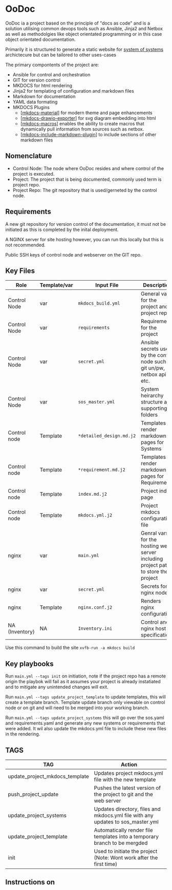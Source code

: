# OoDoc

OoDoc ia a project based on the principle of "docs as code" and is a solution utilising common devops tools such as Ansible, Jinja2 and Netbox as well as methodolgies like object orientated programming or in this case object orientated documentation.

Primarily it is structured to generate a static website for [system of systems](https://en.wikipedia.org/wiki/System_of_systems_engineering) archictecure but can be tailored to other uses-cases

The primary compontents of the project are:

- Ansible for control and orchestration
- GIT for version control
- MKDOCS for html rendering
- Jinja2 for templating of configuration and markdown files
- Markdown for documentation
- YAML data formating
- MKDOCS Plugins
  - [[mkdocs-material](https://squidfunk.github.io/mkdocs-material/)] for modern theme and page enhancements
  - [[mkdocs-drawio-exporter](https://github.com/LukeCarrier/mkdocs-drawio-exporter)] for svg diagram embedding into html
  - [[mkdocs-macros](https://mkdocs-macros-plugin.readthedocs.io/en/latest/)] enables the ability to create macros that dynamically pull information from sources such as netbox. 
  - [[mkdocs-include-markdown-plugin](https://github.com/mondeja/mkdocs-include-markdown-plugin)] to include sections of other markdown files

## Nomenclature

- Control Node: The node where OoDoc resides and where control of the project is executed.
- Project: The project that is being documented, commonly used term is project repo.
- Project Repo: The git repository that is used/gerneted by the control node.

## Requirements

A new git repository for version control of the documentation, it must not be initiated as this is completed by the inital deployment. 

A NGINX server for site hosting however, you can run this locally but this is not recommended. 

Public SSH keys of control node and webserver on the GIT repo. 


## Key Files

| Role           | Template/var | Input File               | Description                                                                        | Output Files              |
| -------------- | ------------ | ------------------------ | ---------------------------------------------------------------------------------- | ------------------------- |
| Control Node   | var          | `mkdocs_build.yml`       | General vars for the project and project repo                                      | NA                        |
| Control Node   | var          | `requirements`           | Requirements for the project                                                       | `*requirements.md* `      |
| Control Node   | var          | `secret.yml`             | Ansible secrets used by the control node such as git un/pw, netbox api etc.        | NA                        |
| Control Node   | var          | `sos_master.yml`         | System heirarchy structure and supporting folders                                  | `*system dirs and files*` |
| Control node   | Template     | `*detailed_design.md.j2` | Templates to render markdown pages for Systems                                     | `*system_file.md*`        |
| Control node   | Template     | `*requirement.md.j2`     | Templates to render markdown pages for Requirements                                | `*requirement.md*`        |
| Control node   | Template     | `index.md.j2`            | Project index page                                                                 | `index.md`                |
| Control node   | Template     | `mkdocs.yml.j2`          | Project mkdocs configuration file                                                  | `mkdocs.yml`              |
| nginx          | var          | `main.yml`               | Genral vars for the hosting web server including project path to store the project | NA                        |
| nginx          | var          | `secret.yml`             | Secrets for nginx node                                                             | NA                        |
| nginx          | Template     | `nginx.conf.j2`          | Renders nginx configuration                                                        | `nginx.conf`              |
| NA (Inventory) | NA           | `Inventory.ini`          | Control and nginx host specification                                               | NA                        |



Use this command to build the site ``` xvfb-run -a mkdocs build ```


## Key playbooks

Run `main.yml --tags init` on initiation, note if the project repo has a remote origin the playbok will fail as it assumes your project is already instatiated and to mitigate any unintended changes will exit. 

Run `main.yml --tags update_project_template` to update templates, this will create a template branch. Template update branch only viewable on control node or on git and will need to be merged into your working branch. 

Run `main.yml --tags update_project_systems` this will go over the sos.yaml and requirements.yaml and generate any new systems or requirements that were added. It wil also update the mkdocs.yml file to include these new files in the rendering.  


## TAGS

| TAG                            | Action                                                                          |
| ------------------------------ | ------------------------------------------------------------------------------- |
| update_project_mkdocs_template | Updates project mkdocs.yml file with the new template                           |
| push_project_update            | Pushes the latest version of the project to git and the web server              |
| update_project_systems         | Updates directory, files and mkdocs.yml file with any updates to sos_master.yml |
| update_project_template        | Automatically render file templates into a temporary branch to be mergded       |
| init                           | Used to initiate the project (Note: Wont work after the first time)             |

## Instructions on 